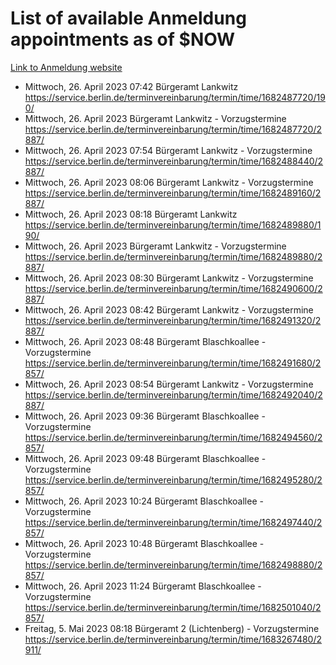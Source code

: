 # List of available Anmeldung appointments as of $NOW
[Link to Anmeldung website](https://service.berlin.de/terminvereinbarung/termin/tag.php?termin=1&anliegen[]=120686&dienstleisterlist=122210,122217,327316,122219,327312,122227,327314,122231,327346,122243,327348,122254,122252,329742,122260,329745,122262,329748,122271,327278,122273,327274,122277,327276,330436,122280,327294,122282,327290,122284,327292,122291,327270,122285,327266,122286,327264,122296,327268,150230,329760,122297,327286,122294,327284,122312,329763,122314,329775,122304,327330,122311,327334,122309,327332,317869,122281,327352,122279,329772,122283,122276,327324,122274,327326,122267,329766,122246,327318,122251,327320,122257,327322,122208,327298,122226,327300&herkunft=http%3A%2F%2Fservice.berlin.de%2Fdienstleistung%2F120686%2F)
- Mittwoch, 26. April 2023 07:42 Bürgeramt Lankwitz https://service.berlin.de/terminvereinbarung/termin/time/1682487720/190/
- Mittwoch, 26. April 2023  Bürgeramt Lankwitz - Vorzugstermine https://service.berlin.de/terminvereinbarung/termin/time/1682487720/2887/
- Mittwoch, 26. April 2023 07:54 Bürgeramt Lankwitz - Vorzugstermine https://service.berlin.de/terminvereinbarung/termin/time/1682488440/2887/
- Mittwoch, 26. April 2023 08:06 Bürgeramt Lankwitz - Vorzugstermine https://service.berlin.de/terminvereinbarung/termin/time/1682489160/2887/
- Mittwoch, 26. April 2023 08:18 Bürgeramt Lankwitz https://service.berlin.de/terminvereinbarung/termin/time/1682489880/190/
- Mittwoch, 26. April 2023  Bürgeramt Lankwitz - Vorzugstermine https://service.berlin.de/terminvereinbarung/termin/time/1682489880/2887/
- Mittwoch, 26. April 2023 08:30 Bürgeramt Lankwitz - Vorzugstermine https://service.berlin.de/terminvereinbarung/termin/time/1682490600/2887/
- Mittwoch, 26. April 2023 08:42 Bürgeramt Lankwitz - Vorzugstermine https://service.berlin.de/terminvereinbarung/termin/time/1682491320/2887/
- Mittwoch, 26. April 2023 08:48 Bürgeramt Blaschkoallee - Vorzugstermine https://service.berlin.de/terminvereinbarung/termin/time/1682491680/2857/
- Mittwoch, 26. April 2023 08:54 Bürgeramt Lankwitz - Vorzugstermine https://service.berlin.de/terminvereinbarung/termin/time/1682492040/2887/
- Mittwoch, 26. April 2023 09:36 Bürgeramt Blaschkoallee - Vorzugstermine https://service.berlin.de/terminvereinbarung/termin/time/1682494560/2857/
- Mittwoch, 26. April 2023 09:48 Bürgeramt Blaschkoallee - Vorzugstermine https://service.berlin.de/terminvereinbarung/termin/time/1682495280/2857/
- Mittwoch, 26. April 2023 10:24 Bürgeramt Blaschkoallee - Vorzugstermine https://service.berlin.de/terminvereinbarung/termin/time/1682497440/2857/
- Mittwoch, 26. April 2023 10:48 Bürgeramt Blaschkoallee - Vorzugstermine https://service.berlin.de/terminvereinbarung/termin/time/1682498880/2857/
- Mittwoch, 26. April 2023 11:24 Bürgeramt Blaschkoallee - Vorzugstermine https://service.berlin.de/terminvereinbarung/termin/time/1682501040/2857/
- Freitag, 5. Mai 2023 08:18 Bürgeramt 2 (Lichtenberg) - Vorzugstermine https://service.berlin.de/terminvereinbarung/termin/time/1683267480/2911/
